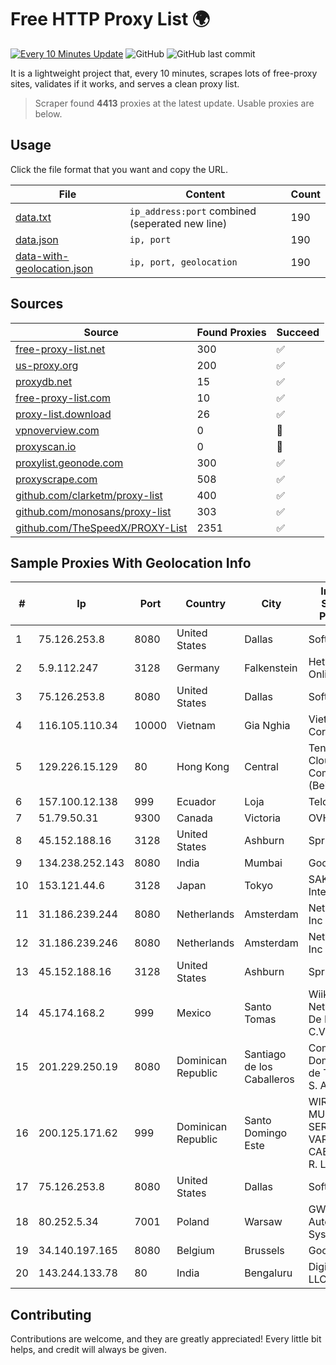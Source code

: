 
# Free HTTP Proxy List 🌍

[![Every 10 Minutes Update](https://github.com/mertguvencli/http-proxy-list/actions/workflows/main.yml/badge.svg?branch=main)](https://github.com/mertguvencli/http-proxy-list/actions/workflows/main.yml)
![GitHub](https://img.shields.io/github/license/mertguvencli/http-proxy-list)
![GitHub last commit](https://img.shields.io/github/last-commit/mertguvencli/http-proxy-list)

It is a lightweight project that, every 10 minutes, scrapes lots of free-proxy sites, validates if it works, and serves a clean proxy list.


> Scraper found **4413** proxies at the latest update. Usable proxies are below.

## Usage

Click the file format that you want and copy the URL.


|File|Content|Count|
|----|-------|-----|
|[data.txt](https://raw.githubusercontent.com/mertguvencli/http-proxy-list/main/proxy-list/data.txt)|`ip_address:port` combined (seperated new line)|190|
|[data.json](https://raw.githubusercontent.com/mertguvencli/http-proxy-list/main/proxy-list/data.json)|`ip, port`|190|
|[data-with-geolocation.json](https://raw.githubusercontent.com/mertguvencli/http-proxy-list/main/proxy-list/data-with-geolocation.json)|`ip, port, geolocation`|190|

## Sources

|Source|Found Proxies|Succeed|
|------|-------------|-------|
|[free-proxy-list.net](https://free-proxy-list.net)|300|✅|
|[us-proxy.org](https://www.us-proxy.org)|200|✅|
|[proxydb.net](http://proxydb.net)|15|✅|
|[free-proxy-list.com](https://free-proxy-list.com/?page=&port=&type%5B%5D=http&type%5B%5D=https&up_time=0&search=Search)|10|✅|
|[proxy-list.download](https://www.proxy-list.download/HTTP)|26|✅|
|[vpnoverview.com](https://vpnoverview.com/privacy/anonymous-browsing/free-proxy-servers)|0|🚫|
|[proxyscan.io](https://www.proxyscan.io)|0|🚫|
|[proxylist.geonode.com](https://proxylist.geonode.com/api/proxy-list?limit=300&page=1&sort_by=lastChecked&sort_type=desc&protocols=http,https)|300|✅|
|[proxyscrape.com](https://api.proxyscrape.com/v2/?request=displayproxies&protocol=http&timeout=10000&country=all&ssl=all&anonymity=all)|508|✅|
|[github.com/clarketm/proxy-list](https://raw.githubusercontent.com/clarketm/proxy-list/master/proxy-list-raw.txt)|400|✅|
|[github.com/monosans/proxy-list](https://raw.githubusercontent.com/monosans/proxy-list/main/proxies/http.txt)|303|✅|
|[github.com/TheSpeedX/PROXY-List](https://raw.githubusercontent.com/TheSpeedX/PROXY-List/master/http.txt)|2351|✅|


## Sample Proxies With Geolocation Info

|#|Ip|Port|Country|City|Internet Service Provider|
|-|--|----|-------|----|-------------------------|
|1|75.126.253.8|8080|United States|Dallas|SoftLayer|
|2|5.9.112.247|3128|Germany|Falkenstein|Hetzner Online GmbH|
|3|75.126.253.8|8080|United States|Dallas|SoftLayer|
|4|116.105.110.34|10000|Vietnam|Gia Nghia|Viettel Corporation|
|5|129.226.15.129|80|Hong Kong|Central|Tencent Cloud Computing (Beijing) Co|
|6|157.100.12.138|999|Ecuador|Loja|Telconet S.A|
|7|51.79.50.31|9300|Canada|Victoria|OVH SAS|
|8|45.152.188.16|3128|United States|Ashburn|Sprint|
|9|134.238.252.143|8080|India|Mumbai|Google LLC|
|10|153.121.44.6|3128|Japan|Tokyo|SAKURA Internet Inc.|
|11|31.186.239.244|8080|Netherlands|Amsterdam|NetSkope Inc|
|12|31.186.239.246|8080|Netherlands|Amsterdam|NetSkope Inc|
|13|45.152.188.16|3128|United States|Ashburn|Sprint|
|14|45.174.168.2|999|Mexico|Santo Tomas|Wiiki Networks S De R.l. De C.V.|
|15|201.229.250.19|8080|Dominican Republic|Santiago de los Caballeros|Compañía Dominicana de Teléfonos S. A.|
|16|200.125.171.62|999|Dominican Republic|Santo Domingo Este|WIRELESS MULTI SERVICE VARGAS CABRERA, S. R. L|
|17|75.126.253.8|8080|United States|Dallas|SoftLayer|
|18|80.252.5.34|7001|Poland|Warsaw|GWNET Autonomus System|
|19|34.140.197.165|8080|Belgium|Brussels|Google LLC|
|20|143.244.133.78|80|India|Bengaluru|DigitalOcean, LLC|



## Contributing

Contributions are welcome, and they are greatly appreciated! Every
little bit helps, and credit will always be given.

